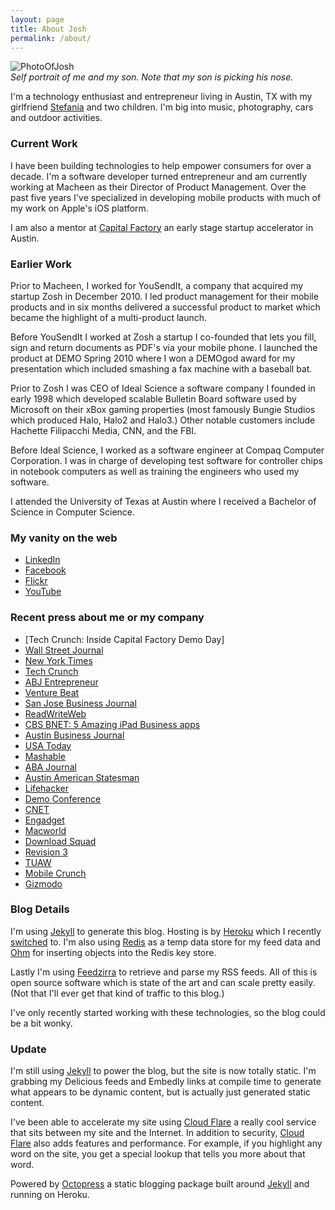 ```yaml
---
layout: page
title: About Josh
permalink: /about/
---
```


![PhotoOfJosh][]<br/>
*Self portrait of me and my son.  Note that my son is picking his nose.*

I'm a technology enthusiast and entrepreneur living in Austin, TX with my girlfriend [Stefania][] and two children.  I'm big into music, photography, cars and outdoor activities.

### Current Work

I have been building technologies to help empower consumers for over a decade. I'm a software developer turned entrepreneur and am currently working at Macheen as their Director of Product Management.  Over the past five years I've specialized in developing mobile products with much of my work on Apple's iOS platform.

I am also a mentor at [Capital Factory][] an early stage startup accelerator in Austin.

### Earlier Work

Prior to Macheen, I worked for YouSendIt, a company that acquired my startup Zosh in December 2010. I led product management for their mobile products and in six months delivered a successful product to market which became the highlight of a multi-product launch.

Before YouSendIt I worked at Zosh a startup I co-founded that lets you fill, sign and return documents as PDF's via your mobile phone.  I launched the product at DEMO Spring 2010 where I won a DEMOgod award for my presentation which included smashing a fax machine with a baseball bat.

Prior to Zosh I was CEO of Ideal Science a software company I founded in early 1998 which developed scalable Bulletin Board software used by Microsoft on their xBox gaming properties (most famously Bungie Studios which produced Halo, Halo2 and Halo3.)  Other notable customers include Hachette Filipacchi Media, CNN, and the FBI.

Before Ideal Science, I worked as a software engineer at Compaq Computer Corporation. I was in charge of developing test software for controller chips in notebook computers as well as training the engineers who used my software.

I attended the University of Texas at Austin where I received a Bachelor of Science in Computer Science.

### My vanity on the web ###

* <a href="http://www.linkedin.com/in/joshkerr/">LinkedIn</a>
* <a href="http://www.facebook.com/thejoshkerr/">Facebook</a>
* <a href="http://www.flickr.com/photos/joshkerr/">Flickr</a>
* <a href="http://www.youtube.com/user/joshkerr/">YouTube</a>

### Recent press about me or my company ###

* [Tech Crunch: Inside Capital Factory Demo Day]
* <a href="http://blogs.wsj.com/digits/2011/01/31/app-watch-signing-documents-on-the-ipad/">Wall Street Journal</a>
* <a href="http://www.nytimes.com/external/venturebeat/2011/01/05/05venturebeat-yousendit-acquires-startups-attassa-and-zosh-9734.html?partner=rss&amp;emc=rss">New York Times</a>
* <a href="http://techcrunch.com/2011/01/05/yousendit-buys-email-collaboration-startup-attassa-and-e-signature-service-zosh/">Tech Crunch</a>
* <a href="http://abjentrepreneur.com/news/2011/01/austins-zosh-acquired.html">ABJ Entrepreneur</a>
* <a href="http://venturebeat.com/2011/01/05/yousendit-attassa-zosh/">Venture Beat</a>
* <a href="http://www.bizjournals.com/sanjose/news/2011/01/05/yousendit-acquires-attasha-zosh.html">San Jose Business Journal</a>
* <a href="http://www.readwriteweb.com/mobile/2010/10/testflight-improves-ios-beta-testing-process.php">ReadWriteWeb</a>
* <a href="http://www.bnet.com/blog/businesstips/5-amazing-ipad-business-apps-reader-picks-edition/8798?tag=mantle_skin;content">CBS BNET: 5 Amazing iPad Business apps</a>
* <a href="http://austin.bizjournals.com/austin/stories/2010/06/21/smallb1.html">Austin Business Journal</a>
* <a href="http://content.usatoday.com/communities/technologylive/post/2010/03/sign-documents-on-an-iphone-with-zosh/1">USA Today</a>
* <a href="http://mashable.com/2010/03/22/zosh/">Mashable</a>
* <a href="http://zosh.com/press/aba-journal-research-cases-dictate-to-a-virtual-legal-assistant-and-never-lose-your-way-iphone-jds-say/">ABA Journal</a>
* <a href="http://www.statesman.com/business/technology/austin-startup-is-a-literal-smash-hit-at-441864.html">Austin American Statesman</a>
* <a href="http://lifehacker.com/#!5499209/zosh-fills-out-and-signs-docs-from-your-iphone-makes-fax-that-much-more-useless">Lifehacker</a>
* <a href="http://www.demo.com/pr032310.html">Demo Conference</a>
* <a href="http://news.cnet.com/2300-27076_3-10002896-2.html">CNET</a>
* <a href="http://www.engadget.com/2010/03/23/switched-on-giving-fax-the-axe/">Engadget</a>
* <a href="http://www.macworld.com/article/147285/2010/03/zosh.html">Macworld</a>
* <a href="http://downloadsquad.switched.com/2010/03/23/zosh-document-signer-for-iphone-stabs-fax-machines-in-their-usel/">Download Squad</a>
* <a href="http://revision3.com/appjudgment/ip_annie_zosh/">Revision 3</a>
* <a href="http://www.tuaw.com/2009/12/09/first-look-breaking-the-print-sign-fax-cycle-with-zosh-for?icid=sphere_blogsmith_inpage_engadget">TUAW</a>
* <a href="http://www.mobilecrunch.com/2009/11/30/apps-of-the-month-best-iphone-apps-of-november/">Mobile Crunch</a>
* <a href="http://gizmodo.com/#!5408527/sign-documents-on-your-iphone-through-zosh-app">Gizmodo</a>

### Blog Details

I'm using [Jekyll][] to generate this blog.  Hosting is by [Heroku][] which I recently [switched][] to.  I'm also using [Redis][] as a temp data store for my feed data and [Ohm][] for inserting objects into the Redis key store.  

Lastly I'm using [Feedzirra][] to retrieve and parse my RSS feeds.  All of this is open source software which is state of the art and can scale pretty easily.  (Not that I'll ever get that kind of traffic to this blog.)

I've only recently started working with these technologies, so the blog could be a bit wonky.

### Update

I'm still using [Jekyll] to power the blog, but the site is now totally static.  I'm grabbing my Delicious feeds and Embedly links at compile time to generate what appears to be dynamic content, but is actually just generated static content.

I've been able to accelerate my site using [Cloud Flare][] a really cool service that sits between my site and the Internet.  In addition to security, [Cloud Flare] also adds features and performance.  For example, if you highlight any word on the site, you get a special lookup that tells you more about that word.

Powered by [Octopress] a static blogging package built around [Jekyll] and running on Heroku.

[Octopress]: http://www.octopress.org
[Cloud Flare]:http://www.cloudflare.com
[Stefania]:http://www.stefaniagentile.com
[PhotoOfJosh]:http://joshkerr.s3.amazonaws.com/images/joshincarwithjack.png
[Watch the video here]:http://www.demo.com/alumni/demo2010/203755.html
[Heroku]:http://www.heroku.com
[Jekyll]:http://github.com/mojombo/jekyll
[switched]:/2011/02/why-i-switched-to-amazon-ec2-hosting/
[Redis]:http://redis.io
[Ohm]:http://github.com/soveran/ohm
[Feedzirra]:http://github.com/pauldix/feedzirra
[Capital Factory]:http://www.capitalfactory.com
[Tech Crunch Inside Capital Factory Demo Day]:http://techcrunch.com/2011/09/09/austin%E2%80%99s-capital-factory-2011-demo-day/
